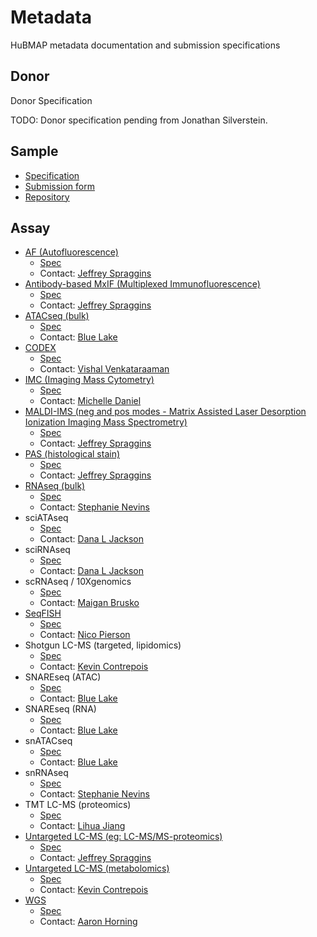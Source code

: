 # Metadata

HuBMAP metadata documentation and submission specifications

## Donor

Donor Specification

TODO: Donor specification pending from Jonathan Silverstein.

## Sample
- [Specification](https://github.com/hubmapconsortium/ingest-validation-tools/blob/master/docs/sample/README.md)
- [Submission form](https://raw.githubusercontent.com/hubmapconsortium/ingest-validation-tools/master/docs/sample/sample-metadata.tsv)
- [Repository](https://github.com/hubmapconsortium/ingest-validation-tools/tree/master/docs/sample)

## Assay

- [AF (Autofluorescence)](/docs/assay/af)
  - [Spec](https://github.com/hubmapconsortium/ingest-validation-tools/tree/master/docs/af)
  - Contact: [Jeffrey Spraggins](mailto:jeff.spraggins@Vanderbilt.Edu)
- [Antibody-based MxIF (Multiplexed Immunofluorescence)](/docs/assay/mxif)
  - [Spec](https://github.com/hubmapconsortium/ingest-validation-tools/tree/master/docs/mixif)
  - Contact: [Jeffrey Spraggins](mailto:jeff.spraggins@Vanderbilt.Edu)
- [ATACseq (bulk)](/docs/assay/atacseq)
  - [Spec](https://github.com/hubmapconsortium/ingest-validation-tools/tree/master/docs/bulkatacseq)
  - Contact: [Blue Lake](mailto:b1lake@eng.ucsd.edu)
- [CODEX](/docs/assay/codex)
  -  [Spec](https://github.com/hubmapconsortium/ingest-validation-tools/tree/master/docs/codex)
  - Contact: [Vishal Venkataraaman](mailto:vgautham@stanford.edu)
- [IMC (Imaging Mass Cytometry) ](/docs/assay/imc)
  - [Spec](https://github.com/hubmapconsortium/ingest-validation-tools/tree/master/docs/imc)
  - Contact: [Michelle Daniel](mailto:michelle.daniel@uzh.ch)
- [MALDI-IMS (neg and pos modes - Matrix Assisted Laser Desorption Ionization Imaging Mass Spectrometry)](/docs/assay/maldi-ims)
  - [Spec](https://github.com/hubmapconsortium/ingest-validation-tools/tree/master/docs/maldiims)
  - Contact: [Jeffrey Spraggins](mailto:jeff.spraggins@Vanderbilt.Edu)
- [PAS (histological stain)](/docs/assay/pas)
  - [Spec](https://github.com/hubmapconsortium/ingest-validation-tools/tree/master/docs/stained)
  - Contact: [Jeffrey Spraggins](mailto:jeff.spraggins@Vanderbilt.Edu)
- [RNAseq (bulk)](/docs/assay/rnaseq)
  - [Spec](https://github.com/hubmapconsortium/ingest-validation-tools/tree/master/docs/bulkrnaseq)
  - Contact: [Stephanie Nevins](mailto:snevins@stanford.edu)
- sciATAseq
  - [Spec](https://github.com/hubmapconsortium/ingest-validation-tools/tree/master/docs/scatacseq)
  - Contact: [Dana L Jackson](mailto:danaj77@uw.edu)
- sciRNAseq
  - [Spec](https://github.com/hubmapconsortium/ingest-validation-tools/tree/master/docs/scrnaseq)
  - Contact: [Dana L Jackson](mailto:danaj77@uw.edu)
- scRNAseq / 10Xgenomics
  - [Spec](https://github.com/hubmapconsortium/ingest-validation-tools/tree/master/docs/scrnaseq)
  - Contact: [Maigan Brusko](mailto:maigan@ufl.edu)
- [SeqFISH](/docs/assay/seqfish)
  - [Spec](https://github.com/hubmapconsortium/ingest-validation-tools/tree/master/docs/seqfish)
  - Contact: [Nico Pierson](mailto:nicogpt@caltech.edu)
- Shotgun LC-MS (targeted, lipidomics)
  - [Spec](https://github.com/hubmapconsortium/ingest-validation-tools/tree/master/docs/lcms)
  - Contact: [Kevin Contrepois](mailto:kcontrep@stanford.edu)
- SNAREseq (ATAC)
  - [Spec](https://github.com/hubmapconsortium/ingest-validation-tools/tree/master/docs/scatacseq)
  - Contact: [Blue Lake](mailto:b1lake@eng.ucsd.edu)
- SNAREseq (RNA)
  - [Spec](https://github.com/hubmapconsortium/ingest-validation-tools/tree/master/docs/scatacseq)
  - Contact: [Blue Lake](mailto:b1lake@eng.ucsd.edu)
- snATACseq
  - [Spec](https://github.com/hubmapconsortium/ingest-validation-tools/tree/master/docs/scatacseq)
  - Contact: [Blue Lake](mailto:b1lake@eng.ucsd.edu)
- snRNAseq
  - [Spec](https://github.com/hubmapconsortium/ingest-validation-tools/tree/master/docs/scrnaseq)
  - Contact: [Stephanie Nevins](mailto:snevins@stanford.edu)
- TMT LC-MS (proteomics)
  - [Spec](https://github.com/hubmapconsortium/ingest-validation-tools/tree/master/docs/lcms)
  - Contact: [Lihua Jiang](mailto:lihuaj@stanford.edu)
- [Untargeted LC-MS (eg: LC-MS/MS-proteomics)](/docs/assay/lcms)
  - [Spec](https://github.com/hubmapconsortium/ingest-validation-tools/tree/master/docs/lcms)
  - Contact: [Jeffrey Spraggins](mailto:jeff.spraggins@Vanderbilt.Edu)
- [Untargeted LC-MS (metabolomics)](/docs/assay/lcms)
  - [Spec](https://github.com/hubmapconsortium/ingest-validation-tools/tree/master/docs/lcms)
  - Contact: [Kevin Contrepois](mailto:kcontrep@stanford.edu)
- [WGS](/docs/assay/wgs)
  - [Spec](https://github.com/hubmapconsortium/ingest-validation-tools/tree/master/docs/wgs)
  - Contact: [Aaron Horning](mailto:ahorning@stanford.edu)
